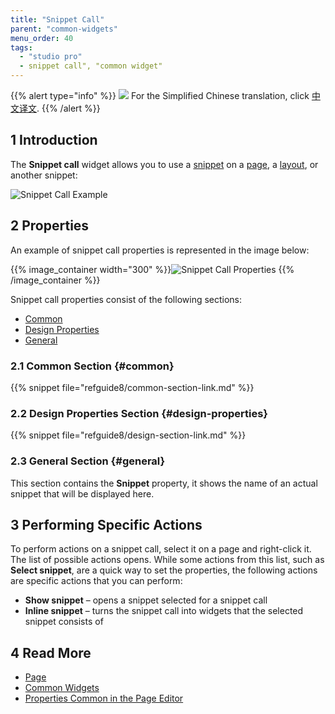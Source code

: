 ```yaml
---
title: "Snippet Call"
parent: "common-widgets"
menu_order: 40
tags:
  - "studio pro"
  - snippet call", "common widget"
---
```


{{% alert type="info" %}}
<img src="attachments/chinese-translation/china.png" style="display: inline-block; margin: 0" /> For the Simplified Chinese translation, click [中文译文](https://cdn.mendix.tencent-cloud.com/documentation/refguide8/snippet-call.pdf).
{{% /alert %}}

## 1 Introduction

The **Snippet call** widget allows you to use a [snippet](snippet) on a [page](page), a [layout](layout), or another snippet:

![Snippet Call Example](attachments/common-widgets/snippet-call-example.png)

## 2 Properties

An example of snippet call properties is represented in the image below:

{{% image_container width="300" %}}![Snippet Call Properties](attachments/common-widgets/snippet-call-properties.png)
{{% /image_container %}}

Snippet call properties consist of the following sections:

* [Common](#common)
* [Design Properties](#design-properties)
* [General](#general)

### 2.1 Common Section {#common}

{{% snippet file="refguide8/common-section-link.md" %}}

### 2.2 Design Properties Section {#design-properties}

{{% snippet file="refguide8/design-section-link.md" %}}

### 2.3 General Section {#general}

This section contains the **Snippet** property, it shows the name of an actual snippet that will be displayed here.

## 3 Performing Specific Actions

To perform actions on a snippet call, select it on a page and right-click it. The list of possible actions opens. While some actions from this list, such as **Select snippet**, are a quick way to set the properties, the following actions are specific actions that you can perform:

* **Show snippet** – opens a snippet selected for a snippet call
* **Inline snippet** – turns the snippet call into widgets that the selected snippet consists of

## 4 Read More

* [Page](page)
* [Common Widgets](common-widgets)
* [Properties Common in the Page Editor](common-widget-properties)
